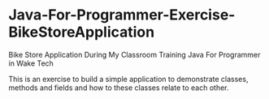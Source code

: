 Java-For-Programmer-Exercise-BikeStoreApplication
=================================================

Bike Store Application During My Classroom Training Java For Programmer in Wake Tech

This is an exercise to build a simple application to demonstrate classes, methods and fields and how to these classes relate to each other.
